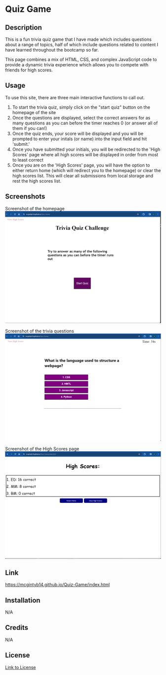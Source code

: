 # Quiz Game

## Description
This is a fun trivia quiz game that I have made which includes questions about a range of topics, half of which include questions related to content I have learned throughout the bootcamp so far.

This page combines a mix of HTML, CSS, and complex JavaScript code to provide a dynamic trivia experience which allows you to compete with friends for high scores.

## Usage
To use this site, there are three main interactive functions to call out.

1. To start the trivia quiz, simply click on the "start quiz" button on the homepage of the site
2. Once the questions are displayed, select the correct answers for as many questions as you can before the timer reaches 0 (or answer all of them if you can!)
3. Once the quiz ends, your score will be displayed and you will be prompted to enter your initals (or name) into the input field and hit 'submit.'
4. Once you have submitted your initials, you will be redirected to the 'High Scores' page where all high scores will be displayed in order from most to least correct
5. Once you are on the 'High Scores' page, you will have the option to either return home (which will redirect you to the homepage) or clear the high scores list. This will clear all submissions from local storage and rest the high scores list.

## Screenshots
Screenshot of the homepage
![Alt text](homepage.png)

Screenshot of the trivia questions
![Alt text](quiz.png)

Screenshot of the High Scores page
![Alt text](highscores.png)

## Link
https://mcgintyb14.github.io/Quiz-Game/index.html

## Installation
N/A

## Credits
N/A

## License
[Link to License](LICENSE)
